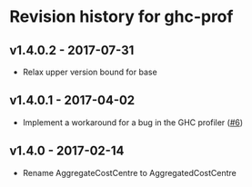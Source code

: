 # Revision history for ghc-prof

## v1.4.0.2 - 2017-07-31

* Relax upper version bound for base

## v1.4.0.1 - 2017-04-02

* Implement a workaround for a bug in the GHC profiler ([#6](https://github.com/maoe/ghc-prof/issues/6))

## v1.4.0 - 2017-02-14

* Rename AggregateCostCentre to AggregatedCostCentre
